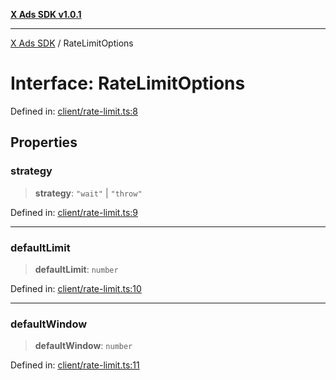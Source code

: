 [**X Ads SDK v1.0.1**](../README.md)

***

[X Ads SDK](../globals.md) / RateLimitOptions

# Interface: RateLimitOptions

Defined in: [client/rate-limit.ts:8](https://github.com/kage1020/x-ads-sdk/blob/main/src/client/rate-limit.ts#L8)

## Properties

### strategy

> **strategy**: `"wait"` \| `"throw"`

Defined in: [client/rate-limit.ts:9](https://github.com/kage1020/x-ads-sdk/blob/main/src/client/rate-limit.ts#L9)

***

### defaultLimit

> **defaultLimit**: `number`

Defined in: [client/rate-limit.ts:10](https://github.com/kage1020/x-ads-sdk/blob/main/src/client/rate-limit.ts#L10)

***

### defaultWindow

> **defaultWindow**: `number`

Defined in: [client/rate-limit.ts:11](https://github.com/kage1020/x-ads-sdk/blob/main/src/client/rate-limit.ts#L11)
